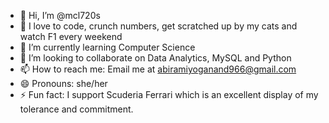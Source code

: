 - 👋 Hi, I’m @mcl720s
- 👀 I love to code, crunch numbers, get scratched up by my cats and watch F1 every weekend
- 🌱 I’m currently learning Computer Science
- 💞️ I’m looking to collaborate on Data Analytics, MySQL and Python
- 📫 How to reach me: Email me at abiramiyoganand966@gmail.com
- 😄 Pronouns: she/her
- ⚡ Fun fact: I support Scuderia Ferrari which is an excellent display of my tolerance and commitment.

<!---
mcl720s/mcl720s is a ✨ special ✨ repository because its `README.md` (this file) appears on your GitHub profile.
You can click the Preview link to take a look at your changes.
--->
